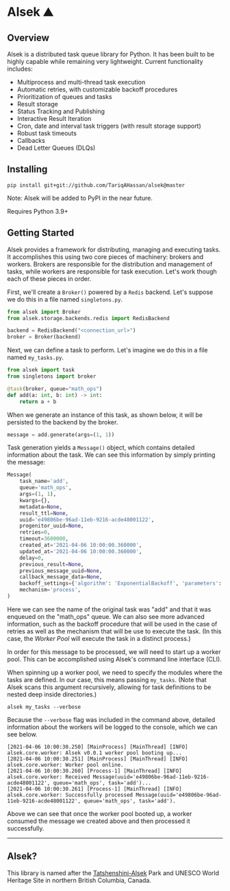 # Alsek ⛰

## Overview

Alsek is a distributed task queue library for Python. It has been built to be highly 
capable while remaining very lightweight. Current functionality includes:

  * Multiprocess and multi-thread task execution
  * Automatic retries, with customizable backoff procedures
  * Prioritization of queues and tasks
  * Result storage
  * Status Tracking and Publishing
  * Interactive Result Iteration
  * Cron, date and interval task triggers (with result storage support)
  * Robust task timeouts
  * Callbacks
  * Dead Letter Queues (DLQs)

## Installing

```shell
pip install git+git://github.com/TariqAHassan/alsek@master
```

Note: Alsek will be added to PyPI in the near future.

Requires Python 3.9+

## Getting Started

Alsek provides a framework for distributing, managing and executing tasks. 
It accomplishes this using two core pieces of machinery: brokers and workers. 
Brokers are responsible for the distribution and management of tasks, while 
workers are  responsible for task execution. Let's work though each of these
pieces in order.

First, we'll create a `Broker()` powered by a `Redis` backend. 
Let's suppose we do this in a file named `singletons.py`.

```python
from alsek import Broker
from alsek.storage.backends.redis import RedisBackend

backend = RedisBackend("<connection_url>")
broker = Broker(backend)
```

Next, we can define a task to perform. Let's imagine we do this in a file named `my_tasks.py`.

```python
from alsek import task
from singletons import broker

@task(broker, queue="math_ops")
def add(a: int, b: int) -> int:
    return a + b
```
    
When we generate an instance of this task, as shown below, it will be persisted to the backend by the broker.

```python
message = add.generate(args=(1, 1))
```

Task generation yields a `Message()` object, which contains detailed information about the task. 
We can see this information by simply printing the message:

```python
Message(
    task_name='add',
    queue='math_ops',
    args=(1, 1),
    kwargs={},
    metadata=None,
    result_ttl=None,
    uuid='e49806be-96ad-11eb-9216-acde48001122',
    progenitor_uuid=None,
    retries=0,
    timeout=3600000,
    created_at='2021-04-06 10:00:00.360000',
    updated_at='2021-04-06 10:00:00.360000',
    delay=0,
    previous_result=None,
    previous_message_uuid=None,
    callback_message_data=None,
    backoff_settings={'algorithm': 'ExponentialBackoff', 'parameters': {'base': 4, 'factor': 10000, 'floor': 60000, 'ceiling': 3600000, 'zero_override': True}},
    mechanism='process',
)
```

Here we can see the name of the original task was "add" and that it was enqueued on the "math_ops" queue. 
We can also see more advanced information, such as the backoff procedure that will be used in the case of 
retries as well as the mechanism that will be use to execute the task. 
(In this case, the _Worker Pool_ will execute the task in a distinct process.)

In order for this message to be processed, we will need to start up a worker pool. 
This can be accomplished using Alsek's command line interface (CLI).

When spinning up a worker pool, we need to specify the modules where the tasks are defined. 
In our case, this means passing `my_tasks`. (Note that Alsek scans this argument recursively, 
allowing for task definitions to be nested deep inside directories.)

```shell
alsek my_tasks --verbose
```

Because the `--verbose` flag was included in the command above, detailed 
information about the workers will be logged to the console, which we can see below.

```shell
[2021-04-06 10:00:30.250] [MainProcess] [MainThread] [INFO] alsek.core.worker: Alsek v0.0.1 worker pool booting up...
[2021-04-06 10:00:30.251] [MainProcess] [MainThread] [INFO] alsek.core.worker: Worker pool online.
[2021-04-06 10:00:30.260] [Process-1] [MainThread] [INFO] alsek.core.worker: Received Message(uuid='e49806be-96ad-11eb-9216-acde48001122', queue='math_ops', task='add')...
[2021-04-06 10:00:30.261] [Process-1] [MainThread] [INFO] alsek.core.worker: Successfully processed Message(uuid='e49806be-96ad-11eb-9216-acde48001122', queue='math_ops', task='add').
```

Above we can see that once the worker pool booted up, a worker consumed the 
message we created above and then processed it successfully.

---

## Alsek?

This library is named after the [Tatshenshini-Alsek](https://en.wikipedia.org/wiki/Tatshenshini-Alsek_Provincial_Park)
Park and UNESCO World Heritage Site in northern British Columbia, Canada.
